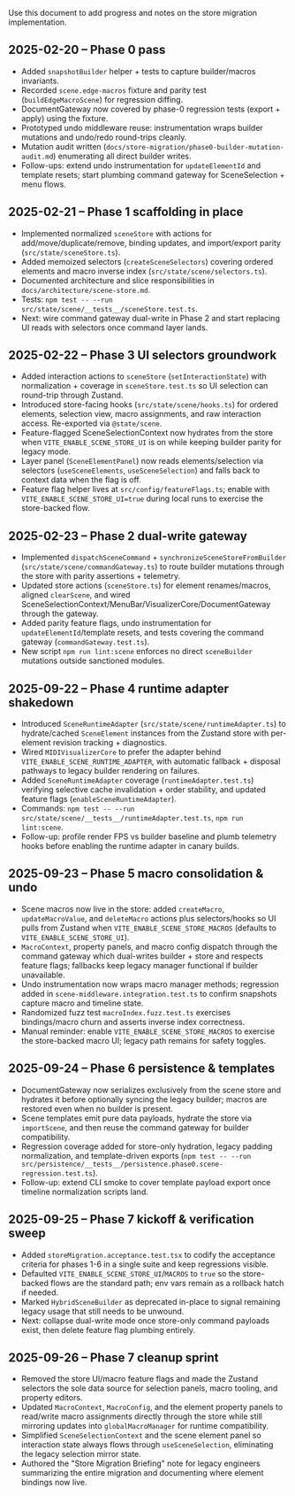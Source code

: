 Use this document to add progress and notes on the store migration implementation.

## 2025-02-20 – Phase 0 pass
- Added `snapshotBuilder` helper + tests to capture builder/macros invariants.
- Recorded `scene.edge-macros` fixture and parity test (`buildEdgeMacroScene`) for regression diffing.
- DocumentGateway now covered by phase-0 regression tests (export + apply) using the fixture.
- Prototyped undo middleware reuse: instrumentation wraps builder mutations and undo/redo round-trips cleanly.
- Mutation audit written (`docs/store-migration/phase0-builder-mutation-audit.md`) enumerating all direct builder writes.
- Follow-ups: extend undo instrumentation for `updateElementId` and template resets; start plumbing command gateway for SceneSelection + menu flows.

## 2025-02-21 – Phase 1 scaffolding in place
- Implemented normalized `sceneStore` with actions for add/move/duplicate/remove, binding updates, and import/export parity (`src/state/sceneStore.ts`).
- Added memoized selectors (`createSceneSelectors`) covering ordered elements and macro inverse index (`src/state/scene/selectors.ts`).
- Documented architecture and slice responsibilities in `docs/architecture/scene-store.md`.
- Tests: `npm test -- --run src/state/scene/__tests__/sceneStore.test.ts`.
- Next: wire command gateway dual-write in Phase 2 and start replacing UI reads with selectors once command layer lands.

## 2025-02-22 – Phase 3 UI selectors groundwork
- Added interaction actions to `sceneStore` (`setInteractionState`) with normalization + coverage in `sceneStore.test.ts` so UI selection can round-trip through Zustand.
- Introduced store-facing hooks (`src/state/scene/hooks.ts`) for ordered elements, selection view, macro assignments, and raw interaction access. Re-exported via `@state/scene`.
- Feature-flagged SceneSelectionContext now hydrates from the store when `VITE_ENABLE_SCENE_STORE_UI` is on while keeping builder parity for legacy mode.
- Layer panel (`SceneElementPanel`) now reads elements/selection via selectors (`useSceneElements`, `useSceneSelection`) and falls back to context data when the flag is off.
- Feature flag helper lives at `src/config/featureFlags.ts`; enable with `VITE_ENABLE_SCENE_STORE_UI=true` during local runs to exercise the store-backed flow.

## 2025-02-23 – Phase 2 dual-write gateway
- Implemented `dispatchSceneCommand` + `synchronizeSceneStoreFromBuilder` (`src/state/scene/commandGateway.ts`) to route builder mutations through the store with parity assertions + telemetry.
- Updated store actions (`sceneStore.ts`) for element renames/macros, aligned `clearScene`, and wired SceneSelectionContext/MenuBar/VisualizerCore/DocumentGateway through the gateway.
- Added parity feature flags, undo instrumentation for `updateElementId`/template resets, and tests covering the command gateway (`commandGateway.test.ts`).
- New script `npm run lint:scene` enforces no direct `sceneBuilder` mutations outside sanctioned modules.

## 2025-09-22 – Phase 4 runtime adapter shakedown
- Introduced `SceneRuntimeAdapter` (`src/state/scene/runtimeAdapter.ts`) to hydrate/cached `SceneElement` instances from the Zustand store with per-element revision tracking + diagnostics.
- Wired `MIDIVisualizerCore` to prefer the adapter behind `VITE_ENABLE_SCENE_RUNTIME_ADAPTER`, with automatic fallback + disposal pathways to legacy builder rendering on failures.
- Added `SceneRuntimeAdapter` coverage (`runtimeAdapter.test.ts`) verifying selective cache invalidation + order stability, and updated feature flags (`enableSceneRuntimeAdapter`).
- Commands: `npm test -- --run src/state/scene/__tests__/runtimeAdapter.test.ts`, `npm run lint:scene`.
- Follow-up: profile render FPS vs builder baseline and plumb telemetry hooks before enabling the runtime adapter in canary builds.

## 2025-09-23 – Phase 5 macro consolidation & undo
- Scene macros now live in the store: added `createMacro`, `updateMacroValue`, and `deleteMacro` actions plus selectors/hooks so UI pulls from Zustand when `VITE_ENABLE_SCENE_STORE_MACROS` (defaults to `VITE_ENABLE_SCENE_STORE_UI`).
- `MacroContext`, property panels, and macro config dispatch through the command gateway which dual-writes builder + store and respects feature flags; fallbacks keep legacy manager functional if builder unavailable.
- Undo instrumentation now wraps macro manager methods; regression added in `scene-middleware.integration.test.ts` to confirm snapshots capture macro and timeline state.
- Randomized fuzz test `macroIndex.fuzz.test.ts` exercises bindings/macro churn and asserts inverse index correctness.
- Manual reminder: enable `VITE_ENABLE_SCENE_STORE_MACROS` to exercise the store-backed macro UI; legacy path remains for safety toggles.

## 2025-09-24 – Phase 6 persistence & templates
- DocumentGateway now serializes exclusively from the scene store and hydrates it before optionally syncing the legacy builder; macros are restored even when no builder is present.
- Scene templates emit pure data payloads, hydrate the store via `importScene`, and then reuse the command gateway for builder compatibility.
- Regression coverage added for store-only hydration, legacy padding normalization, and template-driven exports (`npm test -- --run src/persistence/__tests__/persistence.phase0.scene-regression.test.ts`).
- Follow-up: extend CLI smoke to cover template payload export once timeline normalization scripts land.

## 2025-09-25 – Phase 7 kickoff & verification sweep
- Added `storeMigration.acceptance.test.tsx` to codify the acceptance criteria for phases 1-6 in a single suite and keep regressions visible.
- Defaulted `VITE_ENABLE_SCENE_STORE_UI`/`MACROS` to `true` so the store-backed flows are the standard path; env vars remain as a rollback hatch if needed.
- Marked `HybridSceneBuilder` as deprecated in-place to signal remaining legacy usage that still needs to be unwound.
- Next: collapse dual-write mode once store-only command payloads exist, then delete feature flag plumbing entirely.

## 2025-09-26 – Phase 7 cleanup sprint
- Removed the store UI/macro feature flags and made the Zustand selectors the sole data source for selection panels, macro tooling, and property editors.
- Updated `MacroContext`, `MacroConfig`, and the element property panels to read/write macro assignments directly through the store while still mirroring updates into `globalMacroManager` for runtime compatibility.
- Simplified `SceneSelectionContext` and the scene element panel so interaction state always flows through `useSceneSelection`, eliminating the legacy selection mirror state.
- Authored the "Store Migration Briefing" note for legacy engineers summarizing the entire migration and documenting where element bindings now live.
